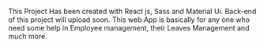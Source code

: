 This Project Has been created with React js, Sass and Material Ui. Back-end of this project will upload soon.
This web App is basically for any one who need some help in Employee management, their Leaves Management and much more.
